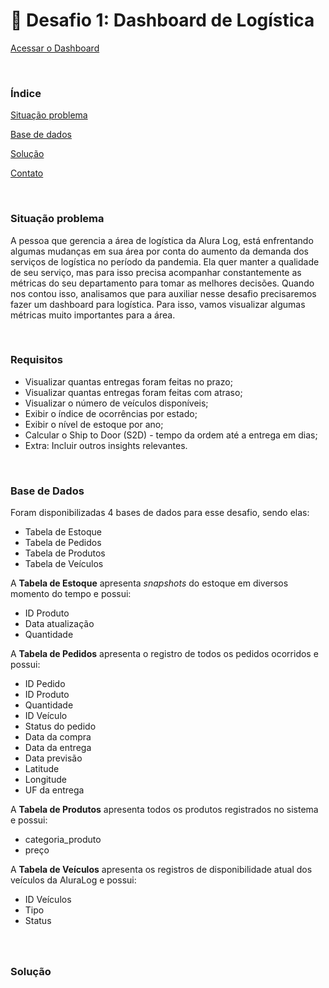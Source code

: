 **<h1>🚛 Desafio 1: Dashboard de Logística</h1>**

[Acessar o Dashboard](https://app.powerbi.com/view?r=eyJrIjoiOTIwMDQzMGQtNDUwMC00Njc0LWI5M2MtZjU4YTU4MjEzYjA4IiwidCI6ImQ0NDEzYjc1LWUxZWYtNGViYi1hZGIzLWFlZThmZTBlZDJlNSJ9&pageName=ReportSectionefcfe0e64d15920c0688)

<br>

### Índice

[Situação problema](#businesscase)

[Base de dados](#database)

[Solução](#solution)

[Contato](#contact)


<br>
<a name="businesscase"/>

### Situação problema

A pessoa que gerencia a área de logística da Alura Log, está enfrentando algumas mudanças em sua área por conta do aumento da demanda dos serviços de logística no período da pandemia. Ela quer manter a qualidade de seu serviço, mas para isso precisa acompanhar constantemente as métricas do seu departamento para tomar as melhores decisões. Quando nos contou isso, analisamos que para auxiliar nesse desafio precisaremos fazer um dashboard para logística. Para isso, vamos visualizar algumas métricas muito importantes para a área.


<br>

### Requisitos

<ul>
  <li>Visualizar quantas entregas foram feitas no prazo;</li>
  <li>Visualizar quantas entregas foram feitas com atraso;</li>
  <li>Visualizar o número de veículos disponíveis;</li>
  <li>Exibir o índice de ocorrências por estado;</li>
  <li>Exibir o nível de estoque por ano;</li>
  <li>Calcular o Ship to Door (S2D) - tempo da ordem até a entrega em dias;</li>
  <li>Extra: Incluir outros insights relevantes.</li>
</ul>


<br>
<a name="database"/>

### Base de Dados

Foram disponibilizadas 4 bases de dados para esse desafio, sendo elas:

<ul>
    <li>Tabela de Estoque</li>
    <li>Tabela de Pedidos</li>
    <li>Tabela de Produtos</li>
    <li>Tabela de Veículos</li>
</ul>




A <b>Tabela de Estoque</b> apresenta <i>snapshots</i> do estoque em diversos momento do tempo e possui:

<ul>
    <li>ID Produto</li>
    <li>Data atualização</li>
    <li>Quantidade</li>
</ul>




A <b>Tabela de Pedidos</b> apresenta o registro de todos os pedidos ocorridos e possui:

<ul>
    <li>ID Pedido</li>
    <li>ID Produto</li>
    <li>Quantidade</li>
    <li>ID Veículo</li>
    <li>Status do pedido</li>
    <li>Data da compra</li>
    <li>Data da entrega</li>
    <li>Data previsão</li>
    <li>Latitude</li>
    <li>Longitude</li>
    <li>UF da entrega</li>
</ul>





A <b>Tabela de Produtos</b> apresenta todos os produtos registrados no sistema e possui:

<ul>
    <li>categoria_produto</li>
    <li>preço</li>
</ul>




A <b>Tabela de Veículos</b> apresenta os registros de disponibilidade atual dos veículos da AluraLog e possui:

<ul>
    <li>ID Veículos</li>
    <li>Tipo</li>
    <li>Status</li>
</ul>

### 

<a name="solution"/>

<br>

### Solução

